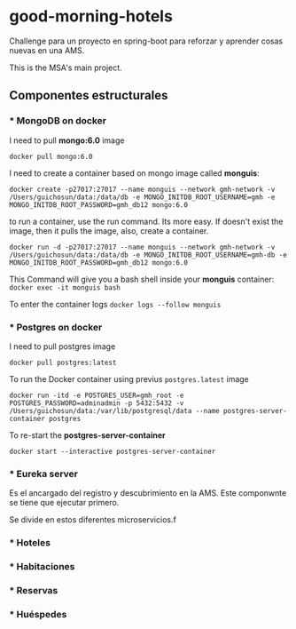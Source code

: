 # good-morning-hotels
Challenge para un proyecto en spring-boot para reforzar y aprender cosas nuevas en una AMS.

This is the MSA's main project.

## Componentes estructurales

### * MongoDB on docker

I need to pull __mongo:6.0__ image

`docker pull mongo:6.0`

I need to create a container based on mongo image called **monguis**:

`docker create -p27017:27017 --name monguis --network gmh-network -v /Users/guichosun/data:/data/db -e MONGO_INITDB_ROOT_USERNAME=gmh -e MONGO_INITDB_ROOT_PASSWORD=gmh_db12 mongo:6.0`

to run a container, use the run command. Its more easy. If doesn't exist the image, then it pulls the image, also, create a container.

`docker run -d -p27017:27017 --name monguis --network gmh-network -v /Users/guichosun/data:/data/db -e MONGO_INITDB_ROOT_USERNAME=gmh-db -e MONGO_INITDB_ROOT_PASSWORD=gmh_db12 mongo:6.0`

This Command will give you a bash shell inside your **monguis** container: 
`docker exec -it monguis bash`

To enter the container logs `docker logs --follow monguis`

### * Postgres on docker

I need to pull postgres image

`docker pull postgres:latest`

To run the Docker container using previus `postgres.latest` image 

`docker run -itd -e POSTGRES_USER=gmh_root -e POSTGRES_PASSWORD=adminadmin -p 5432:5432 -v /Users/guichosun/data:/var/lib/postgresql/data --name postgres-server-container postgres`

To re-start the **postgres-server-container**

`docker start --interactive postgres-server-container`

### * Eureka server 

Es el ancargado del registro y descubrimiento en la AMS. Este componwnte se tiene que ejecutar primero.


Se divide en estos diferentes microservicios.f

### * Hoteles

### * Habitaciones

### * Reservas

### * Huéspedes

